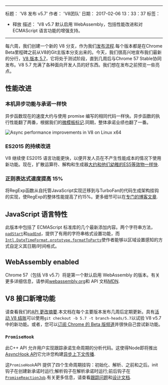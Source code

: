 ***

标题： 'V8 发布 v5.7'
作者： 'V8团队'
日期： 2017-02-06 13：33：37
标签：

*   释放
    描述： 'V8 v5.7 默认启用 WebAssembly，包括性能改进和对 ECMAScript 语言功能的增强支持。

***

每六周，我们创建一个新的 V8 分支，作为我们[发布流程](/docs/release-process).每个版本都是在Chrome Beta里程碑之前从V8的Git主版本分支出来的。今天，我们很高兴地宣布我们最新的分行，[V8 版本 5.7](https://chromium.googlesource.com/v8/v8.git/+log/branch-heads/5.7)，它将处于测试阶段，直到几周后与Chrome 57 Stable协同发布。V8 5.7 充满了各种面向开发人员的好东西。我们想在发布之前预览一些亮点。

## 性能改进

### 本机异步功能与承诺一样快

异步函数现在的速度大约与使用 promise 编写的相同代码一样快。异步函数的执行性能翻了两番，根据我们的[微模板标记](https://codereview.chromium.org/2577393002).同期，整体承诺业绩也翻了一番。

![Async performance improvements in V8 on Linux x64](/\_img/v8-release-57/async.png)

### ES2015 的持续改进

V8 继续使 ES2015 语言功能更快，以便开发人员在不产生性能成本的情况下使用新功能。现在，扩散运算符、解构和生成器[大约和他们幼稚的ES5等效物一样快](https://fhinkel.github.io/six-speed/).

### 正则表达式速度提高 15%

将RegExp函数从自托管JavaScript实现迁移到与TurboFan的代码生成架构挂钩的实现，使RegExp的整体性能提高了约15%。更多细节可以在[专门的博客文章](/blog/speeding-up-regular-expressions).

## JavaScript 语言特性

此版本中包括了 ECMAScript 标准库的几个最新添加内容。两个字符串方法，[`padStart`](https://developer.mozilla.org/en-US/docs/Web/JavaScript/Reference/Global_Objects/String/padStart)和[`padEnd`](https://developer.mozilla.org/en-US/docs/Web/JavaScript/Reference/Global_Objects/String/padEnd)，提供了有用的字符串格式设置功能，而[`Intl.DateTimeFormat.prototype.formatToParts`](https://developer.mozilla.org/en-US/docs/Web/JavaScript/Reference/Global_Objects/DateTimeFormat/formatToParts)使作者能够以区域设置感知的方式自定义其日期/时间格式。

## WebAssembly enabled

Chrome 57（包括 V8 v5.7）将是第一个默认启用 WebAssembly 的版本。有关更多详细信息，请参阅[webassembly.org](http://webassembly.org/)和 API 文档[MDN](https://developer.mozilla.org/en-US/docs/WebAssembly/API).

## V8 接口新增功能

请查看我们的[API 更改摘要](https://docs.google.com/document/d/1g8JFi8T_oAE\_7uAri7Njtig7fKaPDfotU6huOa1alds/edit).本文档在每个主要版本发布几周后定期更新。具有[活动 V8 结账](/docs/source-code#using-git)可以使用`git checkout -b 5.7 -t branch-heads/5.7`以试验 V8 v5.7 中的新功能。或者，您可以[订阅 Chrome 的 Beta 版频道](https://www.google.com/chrome/browser/beta.html)并很快自己尝试新功能。

### `PromiseHook`

此C++ API 允许用户实现跟踪承诺生命周期的分析代码。这使得Node即将推出[AsyncHook API](https://github.com/nodejs/node-eps/pull/18)它允许您构建[异步上下文传播](https://docs.google.com/document/d/1tlQ0R6wQFGqCS5KeIw0ddoLbaSYx6aU7vyXOkv-wvlM/edit#).

这`PromiseHook`API 提供了四个生命周期挂钩：初始化、解析、之前和之后。init 钩子在创建新承诺时运行;解析钩子在解析承诺时运行;前后钩子在[`PromiseReactionJob`](https://tc39.es/ecma262/#sec-promisereactionjob).有关更多信息，请查看[跟踪问题](https://bugs.chromium.org/p/v8/issues/detail?id=4643)和[设计文档](https://docs.google.com/document/d/1rda3yKGHimKIhg5YeoAmCOtyURgsbTH_qaYR79FELlk/edit).
